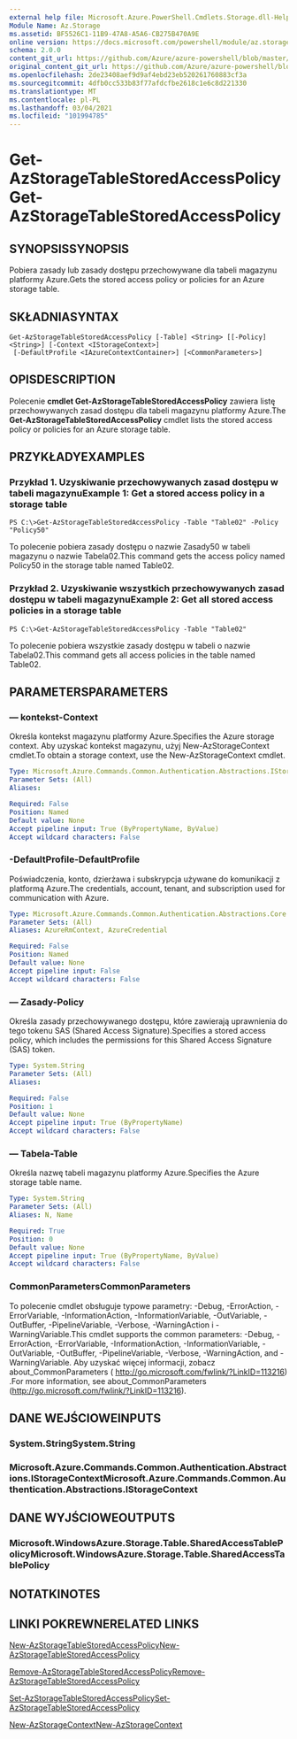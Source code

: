 ```yaml
---
external help file: Microsoft.Azure.PowerShell.Cmdlets.Storage.dll-Help.xml
Module Name: Az.Storage
ms.assetid: BF5526C1-11B9-47A8-A5A6-CB275B470A9E
online version: https://docs.microsoft.com/powershell/module/az.storage/get-azstoragetablestoredaccesspolicy
schema: 2.0.0
content_git_url: https://github.com/Azure/azure-powershell/blob/master/src/Storage/Storage.Management/help/Get-AzStorageTableStoredAccessPolicy.md
original_content_git_url: https://github.com/Azure/azure-powershell/blob/master/src/Storage/Storage.Management/help/Get-AzStorageTableStoredAccessPolicy.md
ms.openlocfilehash: 2de23408aef9d9af4ebd23eb520261760883cf3a
ms.sourcegitcommit: 4dfb0cc533b83f77afdcfbe2618c1e6c8d221330
ms.translationtype: MT
ms.contentlocale: pl-PL
ms.lasthandoff: 03/04/2021
ms.locfileid: "101994785"
---
```

# <span data-ttu-id="06464-101">Get-AzStorageTableStoredAccessPolicy</span><span class="sxs-lookup"><span data-stu-id="06464-101">Get-AzStorageTableStoredAccessPolicy</span></span>

## <span data-ttu-id="06464-102">SYNOPSIS</span><span class="sxs-lookup"><span data-stu-id="06464-102">SYNOPSIS</span></span>
<span data-ttu-id="06464-103">Pobiera zasady lub zasady dostępu przechowywane dla tabeli magazynu platformy Azure.</span><span class="sxs-lookup"><span data-stu-id="06464-103">Gets the stored access policy or policies for an Azure storage table.</span></span>

## <span data-ttu-id="06464-104">SKŁADNIA</span><span class="sxs-lookup"><span data-stu-id="06464-104">SYNTAX</span></span>

```
Get-AzStorageTableStoredAccessPolicy [-Table] <String> [[-Policy] <String>] [-Context <IStorageContext>]
 [-DefaultProfile <IAzureContextContainer>] [<CommonParameters>]
```

## <span data-ttu-id="06464-105">OPIS</span><span class="sxs-lookup"><span data-stu-id="06464-105">DESCRIPTION</span></span>
<span data-ttu-id="06464-106">Polecenie **cmdlet Get-AzStorageTableStoredAccessPolicy** zawiera listę przechowywanych zasad dostępu dla tabeli magazynu platformy Azure.</span><span class="sxs-lookup"><span data-stu-id="06464-106">The **Get-AzStorageTableStoredAccessPolicy** cmdlet lists the stored access policy or policies for an Azure storage table.</span></span>

## <span data-ttu-id="06464-107">PRZYKŁADY</span><span class="sxs-lookup"><span data-stu-id="06464-107">EXAMPLES</span></span>

### <span data-ttu-id="06464-108">Przykład 1. Uzyskiwanie przechowywanych zasad dostępu w tabeli magazynu</span><span class="sxs-lookup"><span data-stu-id="06464-108">Example 1: Get a stored access policy in a storage table</span></span>
```
PS C:\>Get-AzStorageTableStoredAccessPolicy -Table "Table02" -Policy "Policy50"
```

<span data-ttu-id="06464-109">To polecenie pobiera zasady dostępu o nazwie Zasady50 w tabeli magazynu o nazwie Tabela02.</span><span class="sxs-lookup"><span data-stu-id="06464-109">This command gets the access policy named Policy50 in the storage table named Table02.</span></span>

### <span data-ttu-id="06464-110">Przykład 2. Uzyskiwanie wszystkich przechowywanych zasad dostępu w tabeli magazynu</span><span class="sxs-lookup"><span data-stu-id="06464-110">Example 2: Get all stored access policies in a storage table</span></span>
```
PS C:\>Get-AzStorageTableStoredAccessPolicy -Table "Table02"
```

<span data-ttu-id="06464-111">To polecenie pobiera wszystkie zasady dostępu w tabeli o nazwie Tabela02.</span><span class="sxs-lookup"><span data-stu-id="06464-111">This command gets all access policies in the table named Table02.</span></span>

## <span data-ttu-id="06464-112">PARAMETERS</span><span class="sxs-lookup"><span data-stu-id="06464-112">PARAMETERS</span></span>

### <span data-ttu-id="06464-113">— kontekst</span><span class="sxs-lookup"><span data-stu-id="06464-113">-Context</span></span>
<span data-ttu-id="06464-114">Określa kontekst magazynu platformy Azure.</span><span class="sxs-lookup"><span data-stu-id="06464-114">Specifies the Azure storage context.</span></span>
<span data-ttu-id="06464-115">Aby uzyskać kontekst magazynu, użyj New-AzStorageContext cmdlet.</span><span class="sxs-lookup"><span data-stu-id="06464-115">To obtain a storage context, use the New-AzStorageContext cmdlet.</span></span>

```yaml
Type: Microsoft.Azure.Commands.Common.Authentication.Abstractions.IStorageContext
Parameter Sets: (All)
Aliases:

Required: False
Position: Named
Default value: None
Accept pipeline input: True (ByPropertyName, ByValue)
Accept wildcard characters: False
```

### <span data-ttu-id="06464-116">-DefaultProfile</span><span class="sxs-lookup"><span data-stu-id="06464-116">-DefaultProfile</span></span>
<span data-ttu-id="06464-117">Poświadczenia, konto, dzierżawa i subskrypcja używane do komunikacji z platformą Azure.</span><span class="sxs-lookup"><span data-stu-id="06464-117">The credentials, account, tenant, and subscription used for communication with Azure.</span></span>

```yaml
Type: Microsoft.Azure.Commands.Common.Authentication.Abstractions.Core.IAzureContextContainer
Parameter Sets: (All)
Aliases: AzureRmContext, AzureCredential

Required: False
Position: Named
Default value: None
Accept pipeline input: False
Accept wildcard characters: False
```

### <span data-ttu-id="06464-118">— Zasady</span><span class="sxs-lookup"><span data-stu-id="06464-118">-Policy</span></span>
<span data-ttu-id="06464-119">Określa zasady przechowywanego dostępu, które zawierają uprawnienia do tego tokenu SAS (Shared Access Signature).</span><span class="sxs-lookup"><span data-stu-id="06464-119">Specifies a stored access policy, which includes the permissions for this Shared Access Signature (SAS) token.</span></span>

```yaml
Type: System.String
Parameter Sets: (All)
Aliases:

Required: False
Position: 1
Default value: None
Accept pipeline input: True (ByPropertyName)
Accept wildcard characters: False
```

### <span data-ttu-id="06464-120">— Tabela</span><span class="sxs-lookup"><span data-stu-id="06464-120">-Table</span></span>
<span data-ttu-id="06464-121">Określa nazwę tabeli magazynu platformy Azure.</span><span class="sxs-lookup"><span data-stu-id="06464-121">Specifies the Azure storage table name.</span></span>

```yaml
Type: System.String
Parameter Sets: (All)
Aliases: N, Name

Required: True
Position: 0
Default value: None
Accept pipeline input: True (ByPropertyName, ByValue)
Accept wildcard characters: False
```

### <span data-ttu-id="06464-122">CommonParameters</span><span class="sxs-lookup"><span data-stu-id="06464-122">CommonParameters</span></span>
<span data-ttu-id="06464-123">To polecenie cmdlet obsługuje typowe parametry: -Debug, -ErrorAction, -ErrorVariable, -InformationAction, -InformationVariable, -OutVariable, -OutBuffer, -PipelineVariable, -Verbose, -WarningAction i -WarningVariable.</span><span class="sxs-lookup"><span data-stu-id="06464-123">This cmdlet supports the common parameters: -Debug, -ErrorAction, -ErrorVariable, -InformationAction, -InformationVariable, -OutVariable, -OutBuffer, -PipelineVariable, -Verbose, -WarningAction, and -WarningVariable.</span></span> <span data-ttu-id="06464-124">Aby uzyskać więcej informacji, zobacz about_CommonParameters ( http://go.microsoft.com/fwlink/?LinkID=113216) .</span><span class="sxs-lookup"><span data-stu-id="06464-124">For more information, see about_CommonParameters (http://go.microsoft.com/fwlink/?LinkID=113216).</span></span>

## <span data-ttu-id="06464-125">DANE WEJŚCIOWE</span><span class="sxs-lookup"><span data-stu-id="06464-125">INPUTS</span></span>

### <span data-ttu-id="06464-126">System.String</span><span class="sxs-lookup"><span data-stu-id="06464-126">System.String</span></span>

### <span data-ttu-id="06464-127">Microsoft.Azure.Commands.Common.Authentication.Abstractions.IStorageContext</span><span class="sxs-lookup"><span data-stu-id="06464-127">Microsoft.Azure.Commands.Common.Authentication.Abstractions.IStorageContext</span></span>

## <span data-ttu-id="06464-128">DANE WYJŚCIOWE</span><span class="sxs-lookup"><span data-stu-id="06464-128">OUTPUTS</span></span>

### <span data-ttu-id="06464-129">Microsoft.WindowsAzure.Storage.Table.SharedAccessTablePolicy</span><span class="sxs-lookup"><span data-stu-id="06464-129">Microsoft.WindowsAzure.Storage.Table.SharedAccessTablePolicy</span></span>

## <span data-ttu-id="06464-130">NOTATKI</span><span class="sxs-lookup"><span data-stu-id="06464-130">NOTES</span></span>

## <span data-ttu-id="06464-131">LINKI POKREWNE</span><span class="sxs-lookup"><span data-stu-id="06464-131">RELATED LINKS</span></span>

[<span data-ttu-id="06464-132">New-AzStorageTableStoredAccessPolicy</span><span class="sxs-lookup"><span data-stu-id="06464-132">New-AzStorageTableStoredAccessPolicy</span></span>](./New-AzStorageTableStoredAccessPolicy.md)

[<span data-ttu-id="06464-133">Remove-AzStorageTableStoredAccessPolicy</span><span class="sxs-lookup"><span data-stu-id="06464-133">Remove-AzStorageTableStoredAccessPolicy</span></span>](./Remove-AzStorageTableStoredAccessPolicy.md)

[<span data-ttu-id="06464-134">Set-AzStorageTableStoredAccessPolicy</span><span class="sxs-lookup"><span data-stu-id="06464-134">Set-AzStorageTableStoredAccessPolicy</span></span>](./Set-AzStorageTableStoredAccessPolicy.md)

[<span data-ttu-id="06464-135">New-AzStorageContext</span><span class="sxs-lookup"><span data-stu-id="06464-135">New-AzStorageContext</span></span>](./New-AzStorageContext.md)


